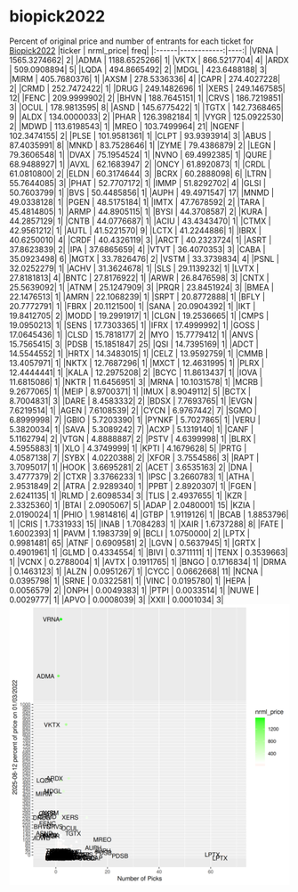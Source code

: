 # biopick2022
Percent of original price and number of entrants for each ticket for [Biopick2022](https://twitter.com/hashtag/Biopick2022)
|ticker |   nrml_price| freq|
|:------|------------:|----:|
|VRNA   | 1565.3274662|    2|
|ADMA   | 1188.6525266|    1|
|VKTX   |  866.5217704|    4|
|ARDX   |  509.0908894|    5|
|LQDA   |  494.8665492|    2|
|MDGL   |  423.6488188|    3|
|MIRM   |  405.7680376|    1|
|AXSM   |  278.5336336|    4|
|CAPR   |  274.4027228|    2|
|CRMD   |  252.7472422|    1|
|DRUG   |  249.1482696|    1|
|XERS   |  249.1467585|   12|
|FENC   |  209.9999902|    2|
|BHVN   |  188.7645151|    1|
|CRVS   |  186.7219851|    3|
|OCUL   |  178.9813595|    8|
|ASND   |  145.6775422|    1|
|TGTX   |  142.7368465|    9|
|ALDX   |  134.0000033|    2|
|PHAR   |  126.3982184|    1|
|VYGR   |  125.0922530|    2|
|MDWD   |  113.6198543|    1|
|MREO   |  103.7499964|   21|
|NGENF  |  102.3474155|    2|
|PLSE   |  101.9581361|    1|
|CLPT   |   93.9393914|    3|
|ABUS   |   87.4035991|    8|
|MNKD   |   83.7528646|    1|
|ZYME   |   79.4386879|    2|
|LEGN   |   79.3606548|    1|
|DVAX   |   75.1954524|    1|
|NVNO   |   69.4992385|    1|
|QURE   |   68.9488927|    1|
|AVXL   |   62.1683947|    2|
|ONCY   |   61.8920873|    1|
|CRDL   |   61.0810800|    2|
|ELDN   |   60.3174644|    3|
|BCRX   |   60.2888098|    6|
|LTRN   |   55.7644085|    3|
|PHAT   |   52.7707172|    1|
|IMMP   |   51.8292702|    4|
|GLSI   |   50.7603799|    1|
|BVS    |   50.4485856|    1|
|AUPH   |   49.4971547|   17|
|MNMD   |   49.0338128|    1|
|PGEN   |   48.5175184|    1|
|IMTX   |   47.7678592|    2|
|TARA   |   45.4814805|    1|
|ARMP   |   44.8905115|    1|
|BYSI   |   44.3708587|    2|
|KURA   |   44.2857129|    1|
|CNTB   |   44.0776687|    1|
|ACIU   |   43.4343470|    1|
|CTMX   |   42.9561212|    1|
|AUTL   |   41.5221570|    9|
|LCTX   |   41.2244886|    1|
|IBRX   |   40.6250010|    4|
|CRDF   |   40.4326119|    3|
|ARCT   |   40.2323724|    1|
|ASRT   |   37.8623839|    2|
|IPA    |   37.6865659|    4|
|VTVT   |   36.4070353|    3|
|CABA   |   35.0923498|    6|
|MGTX   |   33.7826476|    2|
|VSTM   |   33.3739834|    4|
|PSNL   |   32.0252279|    1|
|ACHV   |   31.3624678|    1|
|SLS    |   29.1139232|    1|
|LVTX   |   27.8181813|    4|
|BNTC   |   27.8176922|    1|
|ARWR   |   26.8476598|    3|
|CNTX   |   25.5639092|    1|
|ATNM   |   25.1247909|    3|
|PRQR   |   23.8451924|    3|
|BMEA   |   22.1476513|    1|
|AMRN   |   22.1068239|    1|
|SRPT   |   20.8772888|    1|
|BFLY   |   20.7772791|    1|
|FBRX   |   20.1121500|    1|
|SANA   |   20.0904392|    1|
|IKT    |   19.8412705|    2|
|MODD   |   19.2991917|    1|
|CLGN   |   19.2536665|    1|
|CMPS   |   19.0950213|    1|
|SENS   |   17.7303365|    1|
|IFRX   |   17.4999992|    1|
|GOSS   |   17.0645436|    1|
|CLSD   |   15.7818177|    2|
|MYO    |   15.7779412|    1|
|ANVS   |   15.7565415|    3|
|PDSB   |   15.1851847|   25|
|QSI    |   14.7395169|    1|
|ADCT   |   14.5544552|    1|
|HRTX   |   14.3483015|    1|
|CELZ   |   13.9592759|    1|
|CMMB   |   13.4057971|    1|
|NKTX   |   12.7687296|    1|
|MXCT   |   12.4631995|    1|
|PLRX   |   12.4444441|    1|
|KALA   |   12.2975208|    2|
|BCYC   |   11.8613437|    1|
|IOVA   |   11.6815086|    1|
|NKTR   |   11.6456951|    3|
|MRNA   |   10.1031578|    1|
|MCRB   |    9.2677065|    1|
|MEIP   |    8.9700371|    1|
|IMUX   |    8.9049112|    5|
|BCTX   |    8.7004831|    3|
|DARE   |    8.4583332|    2|
|BDSX   |    7.7693765|    1|
|EVGN   |    7.6219514|    1|
|AGEN   |    7.6108539|    2|
|CYCN   |    6.9767442|    7|
|SGMO   |    6.8999998|    7|
|GBIO   |    5.7203390|    1|
|PYNKF  |    5.7027865|    1|
|VERU   |    5.3820034|    1|
|SAVA   |    5.3089242|    7|
|ACXP   |    5.1319140|    1|
|CANF   |    5.1162794|    2|
|VTGN   |    4.8888887|    2|
|PSTV   |    4.6399998|    1|
|BLRX   |    4.5955883|    1|
|XLO    |    4.3749999|    1|
|KPTI   |    4.1679628|    5|
|PRTG   |    4.0587138|    7|
|SYBX   |    4.0220388|    2|
|XFOR   |    3.7554586|    3|
|RAPT   |    3.7095017|    1|
|HOOK   |    3.6695281|    2|
|ACET   |    3.6535163|    2|
|DNA    |    3.4777379|    2|
|CTXR   |    3.3766233|    1|
|IPSC   |    3.2660783|    1|
|ATHA   |    2.9531849|    2|
|ATRA   |    2.9289340|    1|
|PPBT   |    2.8920307|    1|
|FGEN   |    2.6241135|    1|
|RLMD   |    2.6098534|    3|
|TLIS   |    2.4937655|    1|
|KZR    |    2.3325360|    1|
|BTAI   |    2.0905067|    5|
|ADAP   |    2.0480001|   15|
|KZIA   |    2.0190024|    1|
|PHIO   |    1.9814816|    4|
|GTBP   |    1.9119126|    1|
|BCAB   |    1.8853796|    1|
|CRIS   |    1.7331933|   15|
|INAB   |    1.7084283|    1|
|XAIR   |    1.6737288|    8|
|FATE   |    1.6002393|    1|
|PAVM   |    1.1983739|    9|
|BCLI   |    1.0750000|    2|
|LPTX   |    0.9981481|   65|
|ATNF   |    0.6909581|    2|
|LGVN   |    0.5637945|    1|
|GRTX   |    0.4901961|    1|
|GLMD   |    0.4334554|    1|
|BIVI   |    0.3711111|    1|
|TENX   |    0.3539663|    1|
|VCNX   |    0.2788004|    1|
|AVTX   |    0.1911765|    1|
|BNGO   |    0.1716834|    1|
|DRMA   |    0.1463123|    1|
|ALZN   |    0.0951267|    1|
|CYCC   |    0.0662668|   11|
|NCNA   |    0.0395798|    1|
|SRNE   |    0.0322581|    1|
|VINC   |    0.0195780|    1|
|HEPA   |    0.0056579|    2|
|ONPH   |    0.0049383|    1|
|PTPI   |    0.0033514|    1|
|NUWE   |    0.0029777|    1|
|APVO   |    0.0008039|    3|
|XXII   |    0.0001034|    3|
![retvspicks](biopicks.png?raw=true)
